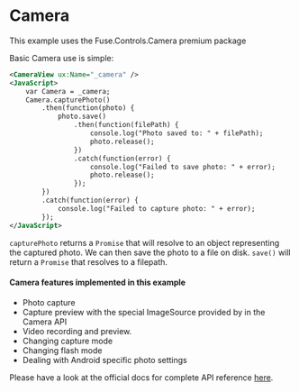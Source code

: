 # Camera

This example uses the Fuse.Controls.Camera premium package

Basic Camera use is simple:
```xml
<CameraView ux:Name="_camera" />
<JavaScript>
	var Camera = _camera;
	Camera.capturePhoto()
		.then(function(photo) {
			photo.save()
				.then(function(filePath) {
					console.log("Photo saved to: " + filePath);
					photo.release();
				})
				.catch(function(error) {
					console.log("Failed to save photo: " + error);
					photo.release();
				});
		})
		.catch(function(error) {
			console.log("Failed to capture photo: " + error);
		});
</JavaScript>
```
`capturePhoto` returns a `Promise` that will resolve to an object representing the captured photo.
We can then save the photo to a file on disk. `save()` will return a `Promise` that resolves to a filepath.

#### Camera features implemented in this example
- Photo capture
- Capture preview with the special ImageSource provided by in the Camera API
- Video recording and preview.
- Changing capture mode
- Changing flash mode
- Dealing with Android specific photo settings

Please have a look at the official docs for complete API reference [here](https://www.fusetools.com/docs/fuse/controls/cameraviewbase).
